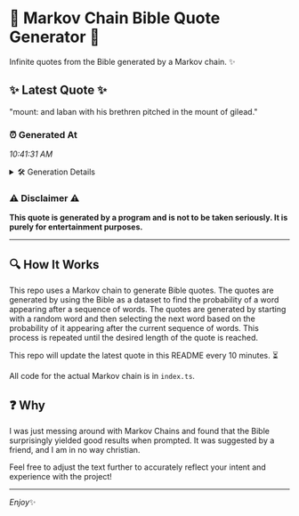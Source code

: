 # 📖 Markov Chain Bible Quote Generator 📖

Infinite quotes from the Bible generated by a Markov chain. ✨

## ✨ Latest Quote ✨
"mount: and laban with his brethren pitched in the mount of gilead."

### ⏰ Generated At
*10:41:31 AM*

<details>
    <summary>🛠️ Generation Details</summary>
    <p>
        <strong>🌱 Seed:</strong> mount:<br>
        <strong>🔄 Iterations:</strong> 11<br>
        <strong>📜 Context History:</strong><br>[ mount: ]: and<br>[ mount:, and ]: laban<br>[ mount:, and, laban ]: with<br>[ mount:, and, laban, with ]: his<br>[ mount:, and, laban, with, his ]: brethren<br>[ mount:, and, laban, with, his, brethren ]: pitched<br>[ and, laban, with, his, brethren, pitched ]: in<br>[ laban, with, his, brethren, pitched, in ]: the<br>[ with, his, brethren, pitched, in, the ]: mount<br>[ his, brethren, pitched, in, the, mount ]: of<br>[ brethren, pitched, in, the, mount, of ]: gilead.<br>
    </p>
</details>

### ⚠️ Disclaimer ⚠️
**This quote is generated by a program and is not to be taken seriously. It is purely for entertainment purposes.**

---

## 🔍 How It Works

This repo uses a Markov chain to generate Bible quotes. The quotes are generated by using the Bible as a dataset to find the probability of a word appearing after a sequence of words. The quotes are generated by starting with a random word and then selecting the next word based on the probability of it appearing after the current sequence of words. This process is repeated until the desired length of the quote is reached.

This repo will update the latest quote in this README every 10 minutes. ⏳

All code for the actual Markov chain is in `index.ts`.

## ❓ Why

I was just messing around with Markov Chains and found that the Bible surprisingly yielded good results when prompted. 
It was suggested by a friend, and I am in no way christian.

Feel free to adjust the text further to accurately reflect your intent and experience with the project!

---

*Enjoy*✨

